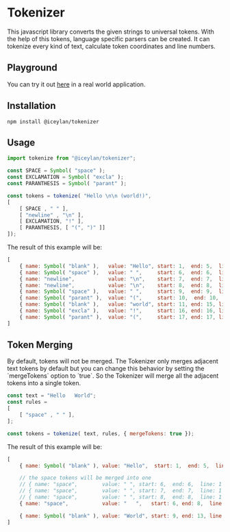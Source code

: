 # Tokenizer
This javascript library converts the given strings to universal tokens. With the help of this tokens, language specific parsers can be created. It can tokenize every kind of text, calculate token coordinates and line numbers.

## Playground
You can try it out [here](https://ismailceylan.github.io/tokenizer/) in a real world application.

## Installation
`npm install @iceylan/tokenizer`

## Usage
```js
import tokenize from "@iceylan/tokenizer";

const SPACE = Symbol( "space" );
const EXCLAMATION = Symbol( "excla" );
const PARANTHESIS = Symbol( "parant" );

const tokens = tokenize( "Hello \n\n (world!)",
[
	[ SPACE , " " ],
	[ "newline" , "\n" ],
	[ EXCLAMATION, "!" ],
	[ PARANTHESIS, [ "(", ")" ]]
]);
```

The result of this example will be:

```js
[
	{ name: Symbol( "blank" ),   value: "Hello", start: 1,  end: 5,  line: 1 },
	{ name: Symbol( "space" ),   value: " ",     start: 6,  end: 6,  line: 1 },
	{ name: "newline",           value: "\n",    start: 7,  end: 7,  line: 2 },
	{ name: "newline",           value: "\n",    start: 8,  end: 8,  line: 2 },
	{ name: Symbol( "space" ),   value: " ",     start: 9,  end: 9,  line: 2 },
	{ name: Symbol( "parant" ),  value: "(",     start: 10,  end: 10,  line: 2 },
	{ name: Symbol( "blank" ),   value: "world", start: 11, end: 15, line: 2 },
	{ name: Symbol( "excla" ),   value: "!",     start: 16, end: 16, line: 2 },
	{ name: Symbol( "parant" ),  value: "(",     start: 17, end: 17, line: 2 }
]
```

## Token Merging
By default, tokens will not be merged. The Tokenizer only merges adjacent text tokens by default but you can change this behavior by setting the \`mergeTokens\` option to \`true\`. So the Tokenizer will merge all the adjacent tokens into a single token.

```js
const text = "Hello   World";
const rules =
[
	[ "space" , " " ],
];

const tokens = tokenize( text, rules, { mergeTokens: true });
```

The result of this example will be:

```js
[
	{ name: Symbol( "blank" ), value: "Hello",  start: 1,  end: 5,  line: 1 },

	// the space tokens will be merged into one
	// { name: "space",        value: " ", start: 6,  end: 6,  line: 1 },
	// { name: "space",        value: " ", start: 7,  end: 7,  line: 1 },
	// { name: "space",        value: " ", start: 8,  end: 8,  line: 1 },
	{ name: "space",           value: "   ",   start: 6, end: 8,  line: 1 },

	{ name: Symbol( "blank" ), value: "World", start: 9, end: 13, line: 2 },
]
```
